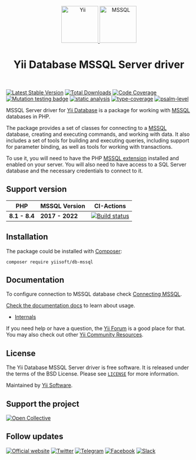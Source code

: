 <p align="center">
        <a href="https://github.com/yiisoft" target="_blank">
        <img src="https://yiisoft.github.io/docs/images/yii_logo.svg" height="100px" alt="Yii">
    </a>
    <a href="https://www.microsoft.com/sql-server" target="_blank">
        <img src="https://avatars0.githubusercontent.com/u/6154722" height="100px" alt="MSSQL">
    </a>
    <h1 align="center">Yii Database MSSQL Server driver</h1>
    <br>
</p>

[![Latest Stable Version](https://poser.pugx.org/yiisoft/db-mssql/v)](https://packagist.org/packages/yiisoft/db-mssql)
[![Total Downloads](https://poser.pugx.org/yiisoft/db-mssql/downloads)](https://packagist.org/packages/yiisoft/db-mssql)
[![Code Coverage](https://codecov.io/gh/yiisoft/db-mssql/branch/master/graph/badge.svg?token=UF9VERNMYU)](https://codecov.io/gh/yiisoft/db-mssql)
[![Mutation testing badge](https://img.shields.io/endpoint?style=flat&url=https%3A%2F%2Fbadge-api.stryker-mutator.io%2Fgithub.com%2Fyiisoft%2Fdb-mssql%2Fmaster)](https://dashboard.stryker-mutator.io/reports/github.com/yiisoft/db-mssql/master)
[![static analysis](https://github.com/yiisoft/db-mssql/workflows/static%20analysis/badge.svg)](https://github.com/yiisoft/db-mssql/actions?query=workflow%3A%22static+analysis%22)
[![type-coverage](https://shepherd.dev/github/yiisoft/db-mssql/coverage.svg)](https://shepherd.dev/github/yiisoft/db-mssql)
[![psalm-level](https://shepherd.dev/github/yiisoft/db-mssql/level.svg)](https://shepherd.dev/github/yiisoft/db-mssql)

MSSQL Server driver for [Yii Database](https://github.com/yiisoft/db) is a package for working with [MSSQL] databases in PHP.

The package provides a set of classes for connecting to a [MSSQL] database, creating and executing commands, and working with data.
It also includes a set of tools for building and executing queries, including support for parameter binding, as well
as tools for working with transactions.

To use it, you will need to have the PHP [MSSQL extension] installed and enabled on your server. You will also need to
have access to a SQL Server database and the necessary credentials to connect to it.

[MSSQL]: https://www.microsoft.com/sql-server
[MSSQL extension]: https://pecl.php.net/package/sqlsrv

## Support version

| PHP           | MSSQL Version | CI-Actions |
|---------------|---------------|------------|
| **8.1 - 8.4** | **2017 - 2022**| [![Build status](https://github.com/yiisoft/db-mssql/actions/workflows/build.yml/badge.svg)](https://github.com/yiisoft/db-mssql/actions/workflows/build.yml)

## Installation

The package could be installed with [Composer](https://getcomposer.org):

```shell
composer require yiisoft/db-mssql
```

## Documentation

To configure connection to MSSQL database check [Connecting MSSQL](https://github.com/yiisoft/db/blob/master/docs/guide/en/connection/mssql.md).

[Check the documentation docs](https://github.com/yiisoft/db/blob/master/docs/guide/en/README.md) to learn about usage.

- [Internals](docs/internals.md)

If you need help or have a question, the [Yii Forum](https://forum.yiiframework.com/c/yii-3-0/63) is a good place for that.
You may also check out other [Yii Community Resources](https://www.yiiframework.com/community).

## License

The Yii Database MSSQL Server driver is free software. It is released under the terms of the BSD License.
Please see [`LICENSE`](./LICENSE.md) for more information.

Maintained by [Yii Software](https://www.yiiframework.com/).

## Support the project

[![Open Collective](https://img.shields.io/badge/Open%20Collective-sponsor-7eadf1?logo=open%20collective&logoColor=7eadf1&labelColor=555555)](https://opencollective.com/yiisoft)

## Follow updates

[![Official website](https://img.shields.io/badge/Powered_by-Yii_Framework-green.svg?style=flat)](https://www.yiiframework.com/)
[![Twitter](https://img.shields.io/badge/twitter-follow-1DA1F2?logo=twitter&logoColor=1DA1F2&labelColor=555555?style=flat)](https://twitter.com/yiiframework)
[![Telegram](https://img.shields.io/badge/telegram-join-1DA1F2?style=flat&logo=telegram)](https://t.me/yii3en)
[![Facebook](https://img.shields.io/badge/facebook-join-1DA1F2?style=flat&logo=facebook&logoColor=ffffff)](https://www.facebook.com/groups/yiitalk)
[![Slack](https://img.shields.io/badge/slack-join-1DA1F2?style=flat&logo=slack)](https://yiiframework.com/go/slack)
